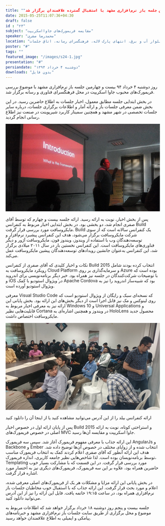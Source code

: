 ```yaml
---
title: ""بیست و چهارمین جلسه باز نرم‌افزاری مشهد با استقبال گسترده علاقمندان برگزار شد"
date: 2015-05-25T11:07:36+04:30
draft: false
id : "۲۴"
subject: "مقایسه فریمورک‌های جاوااسکریپت"
speaker: "محمدرضا صفری"
location: "بلوار آب و برق، انتهای پارک لاله، فرهنگسرای رسانه، اتاق جلسات"
poster: "#"
tags: ""
featured_image: "/images/s24-1.jpg"
presentation: "#"
persiandate: "دوشنبه ۴ خرداد ۱۳۹۴"
downloads: "بدون فایل"
---
```


روز دوشنبه ۴ خرداد ۹۴ بیست و چهارمین جلسه باز نرم‌افزاری مشهد با موضوع بررسی فریمورک‌های محبوب جاوا اسکریپت در محل فرهنگسرای فناوری و رسانه برگزار شد.

در بخش ابتدایی جلسه مطابق معمول، اخبار جلسات به اطلاع حاضرین رسید. در این بخش ضمن معرفی جلسات باز و ارائه آمار و اطلاعات برگزاری جلسات، درباره سایر جلسات تخصصی در شهر مشهد و همچنین سمینار کاربرد شیرپوینت در صنعت نیز اطلاع رسانی انجام گردید.

![](/images/s24-1.jpg)

پس از بخش اخبار، نوبت به ارائه رسید. ارائه جلسه بیست و چهارم که توسط آقای صفری انجام شد، دو بخشی بود. در بخش ابتدایی اخبار مربوط به کنفرانس Build مایکروسافت مورد بررسی قرار گرفت. Build یک کنفرانس سالانه است که از سوی شرکت مایکروسافت برگزار می‌شود، هدف این کنفرانس پیشبرد نرم‌افزار و توسعه‌دهندگان وب با استفاده از ویندوز، ویندوز فون، مایکروسافت آژور و دیگر فناوری‌های مایکروسافت است. این کنفرانس نخستین بار در سال ۲۰۱۱ میلادی برگزار شد، این کنفرانس به‌عنوان جانشین رویدادهای توسعه‌دهندگان پیشین مایکروسافت عمل می‌کند.

نکات و اخبار کلیدی که آقای صفری از کنفرانس Build 2015 انتخاب کرده بودند شامل رویکرد مایکروسافت به Cloud Platform و سرمایه‌گذاری بر روی Azure بوده است که با توضیحات شرکت‌کنندگان در جلسه نیز همراه بود. خبر دیگر برنامه‌نویسی برای اندروید و iOS در ٰویژوال استودیو با کمک Apache Cordova بود که شبیه‌ساز اندروید را نیز به ویژوال استودیو آورده است.

معرفی Visual Studio Code که نسخه‌ای سبک و رایگان از ویژوال استودیو است که روی لینوکس و مک نیز قابل اجرا است از دیگر بخش‌های این ارائه بود. بخش پایانی این ارائه نیز به معرفی اخبار مربوط به Windows 10 و Universal Applications و قابلیت‌هایی نظیر Cortana در ویندوز و همچنین اشاره‌ای به HoloLens محصول جدید مایکروسافت اختصاص داشت.


![](/images/s24-2.jpg)

ارائه کنفرانس بیلد را از این آدرس می‌توانید مشاهده کنید یا از اینجا آن را دانلود کنید

پس از پایان ارائه اول در خصوص اخبار Build 2015 و استراحتی کوتاه، نوبت به ارائه اصلی در خصوص فریمورک‌های MVC جاوا اسکریپت و مقایسه آن‌ها رسید.






این ارائه جذاب با معرفی مفهوم فریمورک آغاز شد. سپس سه فریمورک AngularJs و Backbone و Ember انتخاب شده و از زوایای مختلف در خصوص آن‌ها توضیح داده شد. هدف این ارائه آنطور که آقای صفری اعلام کردند کمک به انتخاب فریمورک مناسب توسط برنامه‌نویسان بوده است. لذا شاخص‌هایی نظیر جامعه کاربری، اندازه فریمورک، Templating مورد بررسی قرار گرفت. در این قسمت که با مشارکت بسیار خوب حاضرین همراه بود، علاوه بر این سه فریمورک، فریمورک‌های دیگری نیز به اختصار مورد اشاره قرار گرفت.

در بخش پایانی این ارائه مزایا و مشکلات هر یک از فریمورک‌های اصلی معرفی شده، اعلام و مورد بحث قرار گرفت. این ارائه جذاب که با استقبال خوب مخاطبان جلسات باز نرم‌افزاری همراه بود، در ساعت ۱۹:۱۵ خاتمه یافت. فایل این ارائه را نیز از این آدرس می‌توانید دانلود کنید.

جلسه بیست و پنجم روز دوشنبه ۱۸ خرداد برگزار خواهد شد که اطلاعات مربوط به موضوع و محل برگزاری از طریق سایت جلسات باز نرم‌افزاری مشهد و خبرنامه‌های پیامکی و ایمیلی به اطلاع علاقمندان خواهد رسید.